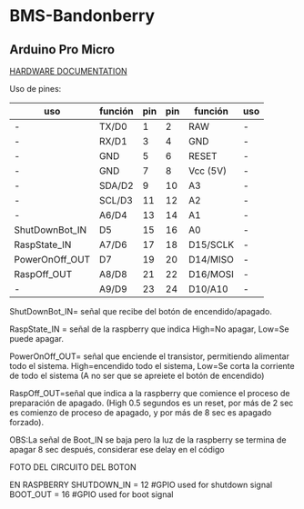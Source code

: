 # BMS-Bandonberry

## Arduino Pro Micro

[HARDWARE DOCUMENTATION](https://wiki.eprolabs.com/index.php?title=Arduino_Pro_Micro)

Uso de pines:

|uso            |función        |pin     |pin     |función     |uso       |
|---------------|---------------|--------|--------|------------|----------|
|-              |TX/D0          |1       |2       |RAW         |-         | 
|-              |RX/D1          |3       |4       |GND         |-         | 
|-              |GND            |5       |6       |RESET       |-         | 
|-              |GND            |7       |8       |Vcc (5V)    |-         | 
|-              |SDA/D2         |9       |10      |A3          |-         | 
|-              |SCL/D3         |11      |12      |A2          |-         |
|-              |A6/D4          |13      |14      |A1          |-         |
|ShutDownBot_IN |D5             |15      |16      |A0          |-         |
|RaspState_IN   |A7/D6          |17      |18      |D15/SCLK    |-         |
|PowerOnOff_OUT |D7             |19      |20      |D14/MISO    |-         |
|RaspOff_OUT    |A8/D8          |21      |22      |D16/MOSI    |-         |
|-              |A9/D9          |23      |24      |D10/A10     |-         |


ShutDownBot_IN= señal que recibe del botón de encendido/apagado.

RaspState_IN = señal de la raspberry que indica High=No apagar, Low=Se puede apagar.

PowerOnOff_OUT= señal que enciende el transistor, permitiendo alimentar todo el sistema. High=encendido todo el sistema, Low=Se corta la corriente de todo el sistema (A no ser que se apreiete el botón de encendido) 

RaspOff_OUT=señal que indica a la raspberry que comience el proceso de preparación de apagado. (High 0.5 segundos es un reset, por más de 2  sec es comienzo de proceso de apagado, y por más de 8 sec es apagado forzado).


OBS:La señal de Boot_IN se baja pero la luz de la raspberry se termina de apagar 8 sec después, considerar ese delay en el código

FOTO DEL CIRCUITO DEL BOTON



EN RASPBERRY
SHUTDOWN_IN = 12     #GPIO used for shutdown signal
BOOT_OUT = 16         #GPIO used for boot signal


